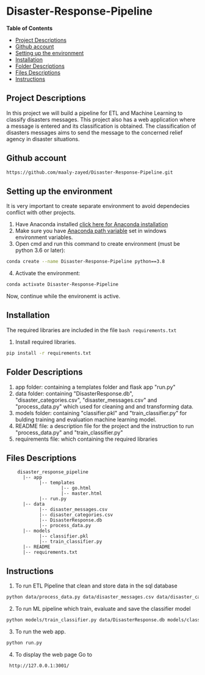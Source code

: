 # Disaster-Response-Pipeline
<!-- START doctoc generated TOC please keep comment here to allow auto update -->
<!-- DON'T EDIT THIS SECTION, INSTEAD RE-RUN doctoc TO UPDATE -->
**Table of Contents**
- [Project Descriptions](#project-descriptions)
- [Github account](#github-account)
- [Setting up the environment](#setting-up-the-environment)
- [Installation](#installation)
- [Folder Descriptions](#folder-descriptions)
- [Files Descriptions](#files-descriptions)
- [Instructions](#instructions)


<!-- END doctoc generated TOC please keep comment here to allow auto update -->

## Project Descriptions

In this project we will build a pipeline for ETL and Machine Learning to classify disasters messages. This project also has a web application where a message is entered and its classification is obtained.
The classification of disasters messages aims to send the message to the concerned relief agency in disaster situations.

## Github account
```bash
https://github.com/maaly-zayed/Disaster-Response-Pipeline.git
```
## Setting up the environment

It is very important to create separate environment to avoid dependecies conflict with other projects.
1. Have Anaconda installed [click here for Anaconda installation](https://www.anaconda.com)
2. Make sure you have [Anaconda path variable](https://www.geeksforgeeks.org/how-to-setup-anaconda-path-to-environment-variable/) set in windows environment variables. 
3. Open cmd and run this command to create environment (must be python 3.6 or later):
```bash
conda create --name Disaster-Response-Pipeline python==3.8 
```
4. Activate the environment:
```bash
conda activate Disaster-Response-Pipeline
```
Now, continue while the environemt is active.

## Installation

The required libraries are included in the file ```bash requirements.txt```

1. Install required libraries.
```bash
pip install -r requirements.txt
```

## Folder Descriptions
1. app folder:  containing a templates folder and flask app "run.py" 
2. data folder:  containing "DisasterResponse.db", "disaster_categories.csv", "disaster_messages.csv" and "process_data.py" which used for  cleaning and and transforming data.
3. models folder:  containing  "classifier.pkl" and "train_classifier.py" for bulding training and evaluation  machine learning model.
4. README file: a description file for the project and the instruction to run "process_data.py"  and "train_classifier.py" 
5. requirements file:  which containing the required libraries 
## Files Descriptions

        disaster_response_pipeline
          |-- app
                |-- templates
                        |-- go.html
                        |-- master.html
                |-- run.py
          |-- data
                |-- disaster_messages.csv
                |-- disaster_categories.csv
                |-- DisasterResponse.db
                |-- process_data.py
          |-- models
                |-- classifier.pkl
                |-- train_classifier.py
          |-- README
          |-- requirements.txt
## Instructions
1. To run ETL Pipeline that clean and store data in the sql database
```bash
python data/process_data.py data/disaster_messages.csv data/disaster_categories.csv data/DisasterResponse.db
```
2. To run ML pipeline which train,  evaluate and save the classifier model
```bash
python models/train_classifier.py data/DisasterResponse.db models/classifier.pkl
```
3. To run the web app. 
```bash
python run.py
```
4. To display the web page Go to
```bash
 http://127.0.0.1:3001/
```
